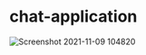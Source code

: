 # chat-application

![Screenshot 2021-11-09 104820](https://user-images.githubusercontent.com/71004640/142892576-a3a97191-b800-4081-8980-e38c540149d9.png)
